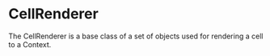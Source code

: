 # CellRenderer

The CellRenderer is a base class of a set of objects used for rendering a cell to a Context.
